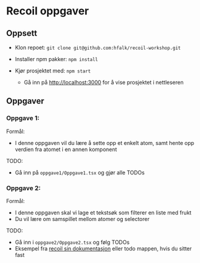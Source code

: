 # Recoil oppgaver

## Oppsett

- Klon repoet: `git clone git@github.com:hfalk/recoil-workshop.git`

- Installer npm pakker: `npm install`

- Kjør prosjektet med: `npm start`
  - Gå inn på [http://localhost:3000](http://localhost:3000) for å vise prosjektet i nettleseren

## Oppgaver

### Oppgave 1:

Formål:

- I denne oppgaven vil du lære å sette opp et enkelt atom, samt hente opp verdien fra atomet i en annen komponent

TODO:

- Gå inn på `oppgave1/Oppgave1.tsx` og gjør alle TODOs

### Oppgave 2:

Formål:

- I denne oppgaven skal vi lage et tekstsøk som filterer en liste med frukt
- Du vil lære om samspillet mellom atomer og selectorer

TODO:

- Gå inn i `oppgave2/Oppgave2.tsx` og følg TODOs
- Eksempel fra [recoil sin dokumentasjon](https://recoiljs.org/docs/basic-tutorial/selectors) eller todo mappen, hvis du sitter fast
